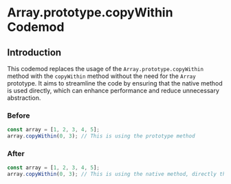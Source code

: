 # Array.prototype.copyWithin Codemod

## Introduction

This codemod replaces the usage of the `Array.prototype.copyWithin` method with the `copyWithin` method without the need for the `Array` prototype. It aims to streamline the code by ensuring that the native method is used directly, which can enhance performance and reduce unnecessary abstraction.

### Before

```javascript
const array = [1, 2, 3, 4, 5];
array.copyWithin(0, 3); // This is using the prototype method
```

### After

```javascript
const array = [1, 2, 3, 4, 5];
array.copyWithin(0, 3); // This is using the native method, directly through the array
```